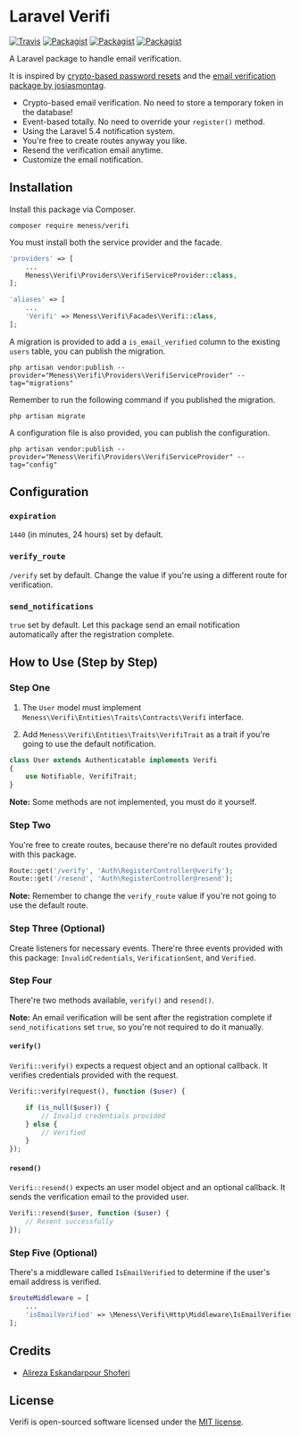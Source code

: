 # Laravel Verifi
[![Travis](https://img.shields.io/travis/rust-lang/rust.svg)](https://travis-ci.org/meness/Verifi)
[![Packagist](https://img.shields.io/packagist/dt/meness/verifi.svg)](https://packagist.org/packages/meness/verifi)
[![Packagist](https://img.shields.io/packagist/v/meness/verifi.svg)](https://packagist.org/packages/meness/verifi)
[![Packagist](https://img.shields.io/packagist/l/meness/verifi.svg)](https://packagist.org/packages/meness/verifi)

A Laravel package to handle email verification.

It is inspired by [crypto-based password resets](https://github.com/laravel/framework/pull/17499) and the [email verification package by josiasmontag](https://github.com/josiasmontag/laravel-email-verification).

- Crypto-based email verification. No need to store a temporary token in the database!
- Event-based totally. No need to override your `register()` method.
- Using the Laravel 5.4 notification system.
- You're free to create routes anyway you like.
- Resend the verification email anytime.
- Customize the email notification.

## Installation

Install this package via Composer.
```
composer require meness/verifi
```

You must install both the service provider and the facade.

```php
'providers' => [
    ...
    Meness\Verifi\Providers\VerifiServiceProvider::class,
];

'aliases' => [
    ...
    'Verifi' => Meness\Verifi\Facades\Verifi::class,
];
```

A migration is provided to add a `is_email_verified` column to the existing `users` table, you can publish the migration.

```
php artisan vendor:publish --provider="Meness\Verifi\Providers\VerifiServiceProvider" --tag="migrations"
```

Remember to run the following command if you published the migration.

```
php artisan migrate
```

A configuration file is also provided, you can publish the configuration.

```
php artisan vendor:publish --provider="Meness\Verifi\Providers\VerifiServiceProvider" --tag="config"
```

## Configuration

### `expiration`

`1440` (in minutes, 24 hours) set by default.

### `verify_route`

`/verify` set by default. Change the value if you're using a different route for verification.

### `send_notifications`

`true` set by default. Let this package send an email notification automatically after the registration complete.

## How to Use (Step by Step)

### Step One

1. The `User` model must implement `Meness\Verifi\Entities\Traits\Contracts\Verifi` interface.

2. Add `Meness\Verifi\Entities\Traits\VerifiTrait` as a trait if you're going to use the default notification.

```php
class User extends Authenticatable implements Verifi
{
    use Notifiable, VerifiTrait;
}
```

**Note:** Some methods are not implemented, you must do it yourself.

### Step Two

You're free to create routes, because there're no default routes provided with this package.

```php
Route::get('/verify', 'Auth\RegisterController@verify');
Route::get('/resend', 'Auth\RegisterController@resend');
```

**Note:** Remember to change the `verify_route` value if you're not going to use the default route.

### Step Three (Optional)

Create listeners for necessary events. There're three events provided with this package: `InvalidCredentials`, `VerificationSent`, and `Verified`.

### Step Four

There're two methods available, `verify()` and `resend()`.

**Note:** An email verification will be sent after the registration complete if `send_notifications`  set `true`, so you're not required to do it manually.

#### `verify()`

`Verifi::verify()` expects a request object and an optional callback. It verifies credentials provided with the request.

```php
Verifi::verify(request(), function ($user) {

	if (is_null($user)) {
		// Invalid credentials provided
	} else {
		// Verified
	}
});
```

#### `resend()`

`Verifi::resend()` expects an user model object and an optional callback. It sends the verification email to the provided user.

```php
Verifi::resend($user, function ($user) {
	// Resent successfully
});
```

### Step Five (Optional)

There's a middleware called `IsEmailVerified` to determine if the user's email address is verified.

```php
$routeMiddleware = [
    ...
    'isEmailVerified' => \Meness\Verifi\Http\Middleware\IsEmailVerified::class,
];
```

## Credits

* [Alireza Eskandarpour Shoferi](https://about.me/meness)

## License
Verifi is open-sourced software licensed under the [MIT license](http://opensource.org/licenses/MIT).
